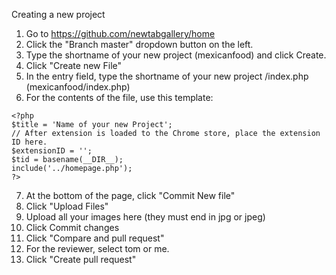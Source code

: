 Creating a new project

1. Go to https://github.com/newtabgallery/home
2. Click the "Branch master" dropdown button on the left.
3. Type the shortname of your new project (mexicanfood) and click Create.
4. Click "Create new File"
5. In the entry field, type the shortname of your new project /index.php (mexicanfood/index.php)
6. For the contents of the file, use this template:

```
<?php
$title = 'Name of your new Project';
// After extension is loaded to the Chrome store, place the extension ID here.
$extensionID = '';
$tid = basename(__DIR__);
include('../homepage.php');
?>
```

7. At the bottom of the page, click "Commit New file"
8. Click "Upload Files"
9. Upload all your images here (they must end in jpg or jpeg)
10. Click Commit changes
11. Click "Compare and pull request"
12. For the reviewer, select tom or me.
12. Click "Create pull request"